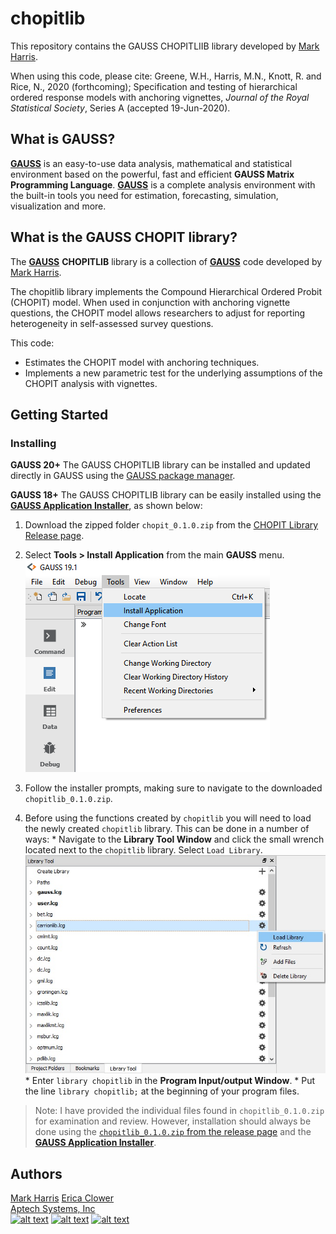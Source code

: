 # chopitlib
 This repository contains the GAUSS CHOPITLIIB library developed by [Mark Harris](https://staffportal.curtin.edu.au/staff/profile/view/Mark.Harris/).

When using this code, please cite:
 Greene, W.H., Harris, M.N., Knott, R. and Rice, N., 2020 (forthcoming); Specification and testing of hierarchical ordered response models with anchoring vignettes, *Journal of the Royal Statistical Society*, Series A (accepted 19-Jun-2020).

 ## What is GAUSS?
  [**GAUSS**](www.aptech.com) is an easy-to-use data analysis, mathematical and statistical environment based on the powerful, fast and efficient **GAUSS Matrix Programming Language**. [**GAUSS**](www.aptech.com) is a complete analysis environment with the built-in tools you need for estimation, forecasting, simulation, visualization and more.

  ## What is the GAUSS CHOPIT library?
  The [**GAUSS**](www.aptech.com) **CHOPITLIB** library is a collection of [**GAUSS**](www.aptech.com) code developed by [Mark Harris](https://staffportal.curtin.edu.au/staff/profile/view/Mark.Harris/).

  The chopitlib library implements the Compound Hierarchical Ordered Probit (CHOPIT) model. When used in conjunction with anchoring vignette questions, the CHOPIT model allows researchers to adjust for reporting heterogeneity in self-assessed survey questions.  

  This code:
  *  Estimates the CHOPIT model with anchoring techniques.
  *  Implements a new parametric test for the underlying assumptions of the CHOPIT analysis with vignettes.

  ## Getting Started
  ### Installing
  **GAUSS 20+**
  The GAUSS CHOPITLIB library can be installed and updated directly in GAUSS using the [GAUSS package manager](https://www.aptech.com/blog/gauss-package-manager-basics/).

  **GAUSS 18+**
  The GAUSS CHOPITLIB library can be easily installed using the [**GAUSS Application Installer**](https://www.aptech.com/support/installation/using-the-applications-installer-wizard/), as shown below:

  1. Download the zipped folder `chopit_0.1.0.zip` from the [CHOPIT Library Release page](https://github.com/aptech/chopitlib/releases).
  2. Select **Tools > Install Application** from the main **GAUSS** menu.  
  ![install wizard](images/install_application.png)  

  3. Follow the installer prompts, making sure to navigate to the downloaded `chopitlib_0.1.0.zip`.
  4. Before using the functions created by `chopitlib` you will need to load the newly created `chopitlib` library. This can be done in a number of ways:
    *   Navigate to the **Library Tool Window** and click the small wrench located next to the `chopitlib` library. Select `Load Library`.  
    ![load library](images/load_carrionlib.jpg)
    *  Enter `library chopitlib` in the **Program Input/output Window**.
    *  Put the line `library chopitlib;` at the beginning of your program files.

  >Note: I have provided the individual files found in `chopitlib_0.1.0.zip` for examination and review. However, installation should always be done using the [`chopitlib_0.1.0.zip` from the release page](https://github.com/aptech/chopitlib/releases) and the [**GAUSS Application Installer**](https://www.aptech.com/support/installation/using-the-applications-installer-wizard/).

  ## Authors
  [Mark Harris](mailto:Mark.Harris@curtin.edu.au)
  [Erica Clower](mailto:erica@aptech.com)  
  [Aptech Systems, Inc](https://www.aptech.com/)  
  [![alt text][1.1]][1]
  [![alt text][2.1]][2]
  [![alt text][3.1]][3]

  <!-- links to social media icons -->
  [1.1]: https://www.aptech.com/wp-content/uploads/2019/02/fb.png (Visit Aptech Facebook)
  [2.1]: https://www.aptech.com/wp-content/uploads/2019/02/gh.png (Aptech Github)
  [3.1]: https://www.aptech.com/wp-content/uploads/2019/02/li.png (Find us on LinkedIn)

  <!-- links to your social media accounts -->
  [1]: https://www.facebook.com/GAUSSAptech/
  [2]: https://github.com/aptech
  [3]: https://linkedin.com/in/ericaclower
  <!-- Please don't remove this: Grab your social icons from https://github.com/carlsednaoui/gitsocial -->
